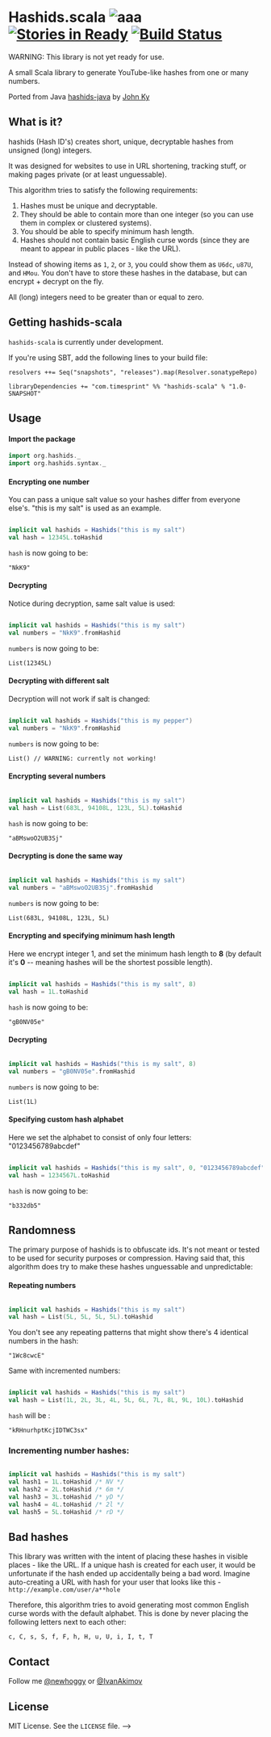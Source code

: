 # Hashids.scala ![aaa](http://img.shields.io/badge/hashids--scala-1.0-ff69b4.svg)  [![Stories in Ready](https://badge.waffle.io/newhoggy/hashids-scala.png?label=ready&title=Ready)](https://waffle.io/newhoggy/hashids-scala) [![Build Status](https://drone.io/github.com/newhoggy/hashids-scala/status.png)](https://drone.io/github.com/newhoggy/hashids-scala/latest)

WARNING: This library is not yet ready for use.

A small Scala library to generate YouTube-like hashes from one or many numbers.

Ported from Java [hashids-java](https://github.com/jiecao-fm/hashids-java) by [John Ky](https://github.com/newhoggy)

## What is it?

hashids (Hash ID's) creates short, unique, decryptable hashes from unsigned (long) integers.

It was designed for websites to use in URL shortening, tracking stuff, or making pages private (or at least unguessable).

This algorithm tries to satisfy the following requirements:

1. Hashes must be unique and decryptable.
2. They should be able to contain more than one integer (so you can use them in complex or clustered systems).
3. You should be able to specify minimum hash length.
4. Hashes should not contain basic English curse words (since they are meant to appear in public places - like the URL).

Instead of showing items as `1`, `2`, or `3`, you could show them as `U6dc`, `u87U`, and `HMou`.
You don't have to store these hashes in the database, but can encrypt + decrypt on the fly.

All (long) integers need to be greater than or equal to zero.

## Getting hashids-scala

`hashids-scala` is currently under development.

If you're using SBT, add the following lines to your build file:

	resolvers ++= Seq("snapshots", "releases").map(Resolver.sonatypeRepo)
	
    libraryDependencies += "com.timesprint" %% "hashids-scala" % "1.0-SNAPSHOT"

## Usage

#### Import the package

```scala
import org.hashids._
import org.hashids.syntax._
```

#### Encrypting one number

You can pass a unique salt value so your hashes differ from everyone else's.  "this is my salt" is used as an example.

```scala

implicit val hashids = Hashids("this is my salt")
val hash = 12345L.toHashid
```

`hash` is now going to be:

	"NkK9"

#### Decrypting

Notice during decryption, same salt value is used:

```scala

implicit val hashids = Hashids("this is my salt")
val numbers = "NkK9".fromHashid
```

`numbers` is now going to be:

	List(12345L)

#### Decrypting with different salt

Decryption will not work if salt is changed:

```scala

implicit val hashids = Hashids("this is my pepper")
val numbers = "NkK9".fromHashid
```

`numbers` is now going to be:

	List() // WARNING: currently not working!

#### Encrypting several numbers

```scala

implicit val hashids = Hashids("this is my salt")
val hash = List(683L, 94108L, 123L, 5L).toHashid
```

`hash` is now going to be:

	"aBMswoO2UB3Sj"

#### Decrypting is done the same way

```scala

implicit val hashids = Hashids("this is my salt")
val numbers = "aBMswoO2UB3Sj".fromHashid
```

`numbers` is now going to be:

	List(683L, 94108L, 123L, 5L)

#### Encrypting and specifying minimum hash length

Here we encrypt integer 1, and set the minimum hash length to **8** (by default it's **0** -- meaning hashes will be the shortest possible length).

```scala

implicit val hashids = Hashids("this is my salt", 8)
val hash = 1L.toHashid
```

`hash` is now going to be:

	"gB0NV05e"

#### Decrypting

```scala

implicit val hashids = Hashids("this is my salt", 8)
val numbers = "gB0NV05e".fromHashid
```

`numbers` is now going to be:

	List(1L)

#### Specifying custom hash alphabet

Here we set the alphabet to consist of only four letters: "0123456789abcdef"

```scala

implicit val hashids = Hashids("this is my salt", 0, "0123456789abcdef")
val hash = 1234567L.toHashid
```

`hash` is now going to be:

	"b332db5"

## Randomness

The primary purpose of hashids is to obfuscate ids. It's not meant or tested to be used for security purposes or compression.
Having said that, this algorithm does try to make these hashes unguessable and unpredictable:

#### Repeating numbers

```scala

implicit val hashids = Hashids("this is my salt")
val hash = List(5L, 5L, 5L, 5L).toHashid
```

You don't see any repeating patterns that might show there's 4 identical numbers in the hash:

	"1Wc8cwcE"

Same with incremented numbers:

```scala

implicit val hashids = Hashids("this is my salt")
val hash = List(1L, 2L, 3L, 4L, 5L, 6L, 7L, 8L, 9L, 10L).toHashid
```

`hash` will be :

	"kRHnurhptKcjIDTWC3sx"

### Incrementing number hashes:

```scala

implicit val hashids = Hashids("this is my salt")
val hash1 = 1L.toHashid /* NV */
val hash2 = 2L.toHashid /* 6m */
val hash3 = 3L.toHashid /* yD */
val hash4 = 4L.toHashid /* 2l */
val hash5 = 5L.toHashid /* rD */
```

## Bad hashes

This library was written with the intent of placing these hashes in visible places - like the URL. If a unique hash is created for each user, it would be unfortunate if the hash ended up accidentally being a bad word. Imagine auto-creating a URL with hash for your user that looks like this - `http://example.com/user/a**hole`

Therefore, this algorithm tries to avoid generating most common English curse words with the default alphabet. This is done by never placing the following letters next to each other:

	c, C, s, S, f, F, h, H, u, U, i, I, t, T

## Contact

Follow me [@newhoggy](https://twitter.com/newhoggy) or [@IvanAkimov](http://twitter.com/ivanakimov)

## License

MIT License. See the `LICENSE` file.
-->

